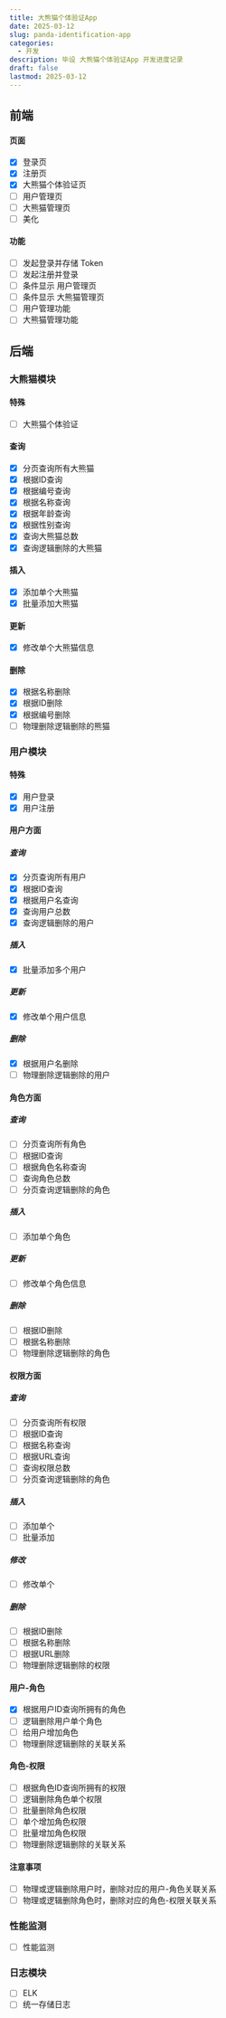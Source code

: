 ```yaml
---
title: 大熊猫个体验证App
date: 2025-03-12
slug: panda-identification-app
categories:
  - 开发
description: 毕设 大熊猫个体验证App 开发进度记录
draft: false
lastmod: 2025-03-12
---
```

## 前端
#### 页面
- [x] 登录页
- [x] 注册页
- [x] 大熊猫个体验证页
- [ ] 用户管理页
- [ ] 大熊猫管理页
- [ ] 美化
#### 功能
- [ ] 发起登录并存储 Token
- [ ] 发起注册并登录
- [ ] 条件显示 用户管理页
- [ ] 条件显示 大熊猫管理页
- [ ] 用户管理功能
- [ ] 大熊猫管理功能
## 后端
### 大熊猫模块
#### 特殊
- [ ] 大熊猫个体验证
#### 查询
- [x] 分页查询所有大熊猫
- [x] 根据ID查询
- [x] 根据编号查询
- [x] 根据名称查询
- [x] 根据年龄查询
- [x] 根据性别查询
- [x] 查询大熊猫总数
- [x] 查询逻辑删除的大熊猫
#### 插入
- [x] 添加单个大熊猫
- [x] 批量添加大熊猫
#### 更新
- [x] 修改单个大熊猫信息
#### 删除
- [x] 根据名称删除
- [x] 根据ID删除
- [x] 根据编号删除
- [ ] 物理删除逻辑删除的熊猫

### 用户模块
#### 特殊
- [x] 用户登录
- [x] 用户注册
#### 用户方面
##### 查询
- [x] 分页查询所有用户
- [x] 根据ID查询
- [x] 根据用户名查询
- [x] 查询用户总数
- [x] 查询逻辑删除的用户
##### 插入
- [x] 批量添加多个用户
##### 更新
- [x] 修改单个用户信息
##### 删除
- [x] 根据用户名删除
- [ ]  物理删除逻辑删除的用户
#### 角色方面
##### 查询
- [ ] 分页查询所有角色
- [ ] 根据ID查询
- [ ] 根据角色名称查询
- [ ] 查询角色总数
- [ ] 分页查询逻辑删除的角色
##### 插入
- [ ] 添加单个角色
##### 更新
- [ ] 修改单个角色信息
##### 删除
- [ ] 根据ID删除
- [ ] 根据名称删除
- [ ] 物理删除逻辑删除的角色
#### 权限方面
##### 查询
- [ ] 分页查询所有权限
- [ ] 根据ID查询
- [ ] 根据名称查询
- [ ] 根据URL查询
- [ ] 查询权限总数
- [ ] 分页查询逻辑删除的角色
##### 插入
- [ ] 添加单个
- [ ] 批量添加
##### 修改
- [ ] 修改单个
##### 删除
- [ ] 根据ID删除
- [ ] 根据名称删除
- [ ] 根据URL删除
- [ ] 物理删除逻辑删除的权限

#### 用户-角色
- [x] 根据用户ID查询所拥有的角色
- [ ] 逻辑删除用户单个角色
- [ ] 给用户增加角色
- [ ] 物理删除逻辑删除的关联关系

#### 角色-权限
- [ ] 根据角色ID查询所拥有的权限
- [ ] 逻辑删除角色单个权限
- [ ] 批量删除角色权限
- [ ] 单个增加角色权限
- [ ] 批量增加角色权限
- [ ] 物理删除逻辑删除的关联关系

#### 注意事项

- [ ] 物理或逻辑删除用户时，删除对应的用户-角色关联关系
- [ ] 物理或逻辑删除角色时，删除对应的角色-权限关联关系

### 性能监测

- [ ] 性能监测

### 日志模块

- [ ] ELK
- [ ] 统一存储日志